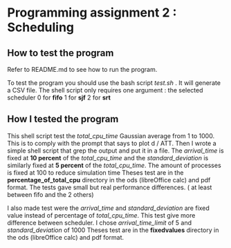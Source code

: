 # Programming assignment 2 : Scheduling
## How to test the program

Refer to README.md to see how to run the program.

To test the program you should use the bash script *test.sh* . It will generate a CSV file.
The shell script only requires one argument : the selected scheduler
0 for **fifo**
1 for **sjf**
2 for **srt**

## How I tested the program
This shell script test the *total_cpu_time* Gaussian average from 1 to 1000.
 This is to comply with the prompt that says to plot d / ATT. Then I wrote a simple shell script that grep the output and put it in a file.
The *arrival_time* is fixed at **10 percent** of the *total_cpu_time* and the *standard_deviation* is similarly fixed at **5 percent** of the *total_cpu_time*. The amount of processes is fixed at 100 to reduce simulation time
Theses test are in the **percentage_of_total_cpu** directory in the ods (libreOffice calc) and pdf format. The tests gave small but real performance differences. ( at least between fifo and the 2 others)

I also made test were the *arrival_time* and *standard_deviation* are fixed value instead of percentage of *total_cpu_time*. This test give more difference between scheduler. I chose *arrival_time_limit* of 5 and *standard_deviation* of 1000
Theses test are in the **fixedvalues** directory in the ods (libreOffice calc) and pdf format.
